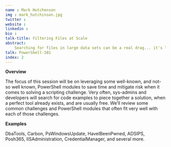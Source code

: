 ```yaml
---
name : Mark Hutchenson
img : mark_hutchinson.jpg
twitter : 
website : 
linkedin : 
bio : 
talk-title: Filtering Files at Scale
abstract:
    Searching for files in large data sets can be a real drag... it's like trying to find a needle in a haystack! How do you do that quickly? Let's dive into different methods available for searching for files at scale. We'll discuss pros and cons and how to improve results with simple tweaks to boost performance
talk: PowerShell-101
index: 2
---
```


**Overview**

The focus of this session will be on leveraging some well-known, and not-so well known, PowerShell modules to save time and mitigate risk when it comes to solving a scripting challenge. Very often, sys-admins and developers will search for code examples to piece together a solution, when a perfect tool already exists, and are usually free. We’ll review some common challenges and PowerShell modules that often fit very well with each of those challenges.

**Examples**

DbaTools, Carbon, PsWindowsUpdate, HaveIBeenPwned, ADSIPS, Posh365, IISAdministration, CredentialManager, and several more.

